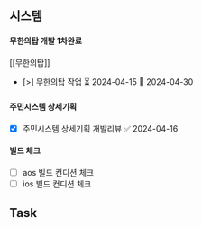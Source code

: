 

## 시스템
#### 무한의탑 개발 1차완료 
[[무한의탑]] 

- [>] 무한의탑 작업  ⏳ 2024-04-15 📅 2024-04-30


#### 주민시스템 상세기획
- [x] 주민시스템 상세기획 개발리뷰 ✅ 2024-04-16


#### 빌드 체크
- [ ] aos 빌드 컨디션 체크
- [ ] ios 빌드 컨디션 체크

## Task


